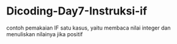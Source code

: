 # Dicoding-Day7-Instruksi-if
contoh pemakaian IF satu kasus, yaitu membaca nilai integer dan menuliskan nilainya jika positif
